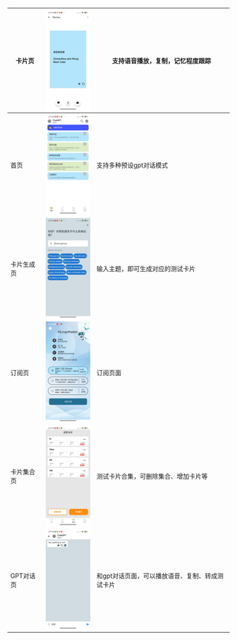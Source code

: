 | 卡片页     | <img src="readme_image/Screenshot_2024-03-04-07-54-05-710_com.chunxia.ch.jpg" alt="Screenshot_2024-03-04-07-54-05-710_com.chunxia.ch" style="zoom:25%;" /> | 支持语音播放，复制，记忆程度跟踪                |
| ---------- | ------------------------------------------------------------ | ----------------------------------------------- |
| 首页       | <img src="readme_image/Screenshot_2024-03-04-07-46-33-957_com.chunxia.ch.jpg" alt="Screenshot_2024-03-04-07-46-33-957_com.chunxia.ch" style="zoom:25%;" /> | 支持多种预设gpt对话模式                         |
| 卡片生成页 | <img src="readme_image/Screenshot_2024-03-04-07-46-29-907_com.chunxia.ch.jpg" alt="Screenshot_2024-03-04-07-46-29-907_com.chunxia.ch" style="zoom:25%;" /> | 输入主题，即可生成对应的测试卡片                |
| 订阅页     | <img src="readme_image/Screenshot_2024-03-04-07-46-25-881_com.chunxia.ch.jpg" alt="Screenshot_2024-03-04-07-46-25-881_com.chunxia.ch" style="zoom:25%;" /> | 订阅页面                                        |
| 卡片集合页 | <img src="readme_image/Screenshot_2024-03-04-07-46-36-498_com.chunxia.ch.jpg" alt="Screenshot_2024-03-04-07-46-36-498_com.chunxia.ch" style="zoom:25%;" /> | 测试卡片合集，可删除集合、增加卡片等            |
| GPT对话页  | <img src="readme_image/Screenshot_2024-03-04-07-54-25-748_com.chunxia.ch.jpg" alt="Screenshot_2024-03-04-07-54-25-748_com.chunxia.ch" style="zoom:25%;" /> | 和gpt对话页面，可以播放语音、复制、转成测试卡片 |









